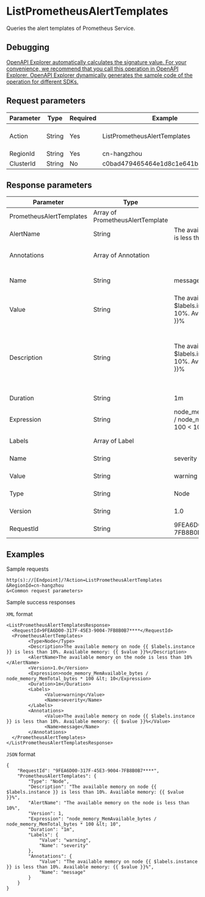 # ListPrometheusAlertTemplates

Queries the alert templates of Prometheus Service.

## Debugging

[OpenAPI Explorer automatically calculates the signature value. For your convenience, we recommend that you call this operation in OpenAPI Explorer. OpenAPI Explorer dynamically generates the sample code of the operation for different SDKs.](https://api.aliyun.com/#product=ARMS&api=ListPrometheusAlertTemplates&type=RPC&version=2019-08-08)

## Request parameters

|Parameter|Type|Required|Example|Description|
|---------|----|--------|-------|-----------|
|Action|String|Yes|ListPrometheusAlertTemplates|The operation that you want to perform. Set the value to ListPrometheusAlertTemplates. |
|RegionId|String|Yes|cn-hangzhou|The ID of the region. |
|ClusterId|String|No|c0bad479465464e1d8c1e641b0afb\*\*\*\*|The ID of the cluster. |

## Response parameters

|Parameter|Type|Example|Description|
|---------|----|-------|-----------|
|PrometheusAlertTemplates|Array of PrometheusAlertTemplate| |The struct returned. |
|AlertName|String|The available memory on the node is less than 10%|The name of the alert rule. |
|Annotations|Array of Annotation| |The annotations of the alert rule. |
|Name|String|message|The name of the annotation. |
|Value|String|The available memory on node \{\{ $labels.instance \}\} is less than 10%. Available memory: \{\{ $value \}\}%|The value of the annotation. |
|Description|String|The available memory on node \{\{ $labels.instance \}\} is less than 10%. Available memory: \{\{ $value \}\}%|The message of the alert notification. Tags can be referenced in the \{\{$labels.xxx\}\} format. |
|Duration|String|1m|The duration of the alert. |
|Expression|String|node\_memory\_MemAvailable\_bytes / node\_memory\_MemTotal\_bytes \* 100 < 10|The expression of the alert rule. |
|Labels|Array of Label| |The tags of the alert rule. |
|Name|String|severity|The name of the tag. |
|Value|String|warning|The value of the tag. |
|Type|String|Node|The type of the alert rule. |
|Version|String|1.0|The version of the alert rule. |
|RequestId|String|9FEA6D00-317F-45E3-9004-7FB8B0B7\*\*\*\*|The ID of the request. |

## Examples

Sample requests

```
http(s)://[Endpoint]/?Action=ListPrometheusAlertTemplates
&RegionId=cn-hangzhou
&<Common request parameters>
```

Sample success responses

`XML` format

```
<ListPrometheusAlertTemplatesResponse>
  <RequestId>9FEA6D00-317F-45E3-9004-7FB8B0B7****</RequestId>
  <PrometheusAlertTemplates>
        <Type>Node</Type>
        <Description>The available memory on node {{ $labels.instance }} is less than 10%. Available memory: {{ $value }}%</Description>
        <AlertName>The available memory on the node is less than 10%</AlertName>
        <Version>1.0</Version>
        <Expression>node_memory_MemAvailable_bytes / node_memory_MemTotal_bytes * 100 &lt; 10</Expression>
        <Duration>1m</Duration>
        <Labels>
              <Value>warning</Value>
              <Name>severity</Name>
        </Labels>
        <Annotations>
              <Value>The available memory on node {{ $labels.instance }} is less than 10%. Available memory: {{ $value }}%</Value>
              <Name>message</Name>
        </Annotations>
  </PrometheusAlertTemplates>
</ListPrometheusAlertTemplatesResponse>
```

`JSON` format

```
{
    "RequestId": "9FEA6D00-317F-45E3-9004-7FB8B0B7****",
    "PrometheusAlertTemplates": {
        "Type": "Node",
        "Description": "The available memory on node {{ $labels.instance }} is less than 10%. Available memory: {{ $value }}%",
        "AlertName": "The available memory on the node is less than 10%",
        "Version": 1,
        "Expression": "node_memory_MemAvailable_bytes / node_memory_MemTotal_bytes * 100 &lt; 10",
        "Duration": "1m",
        "Labels": {
            "Value": "warning",
            "Name": "severity"
        },
        "Annotations": {
            "Value": "The available memory on node {{ $labels.instance }} is less than 10%. Available memory: {{ $value }}%",
            "Name": "message"
        }
    }
}
```

